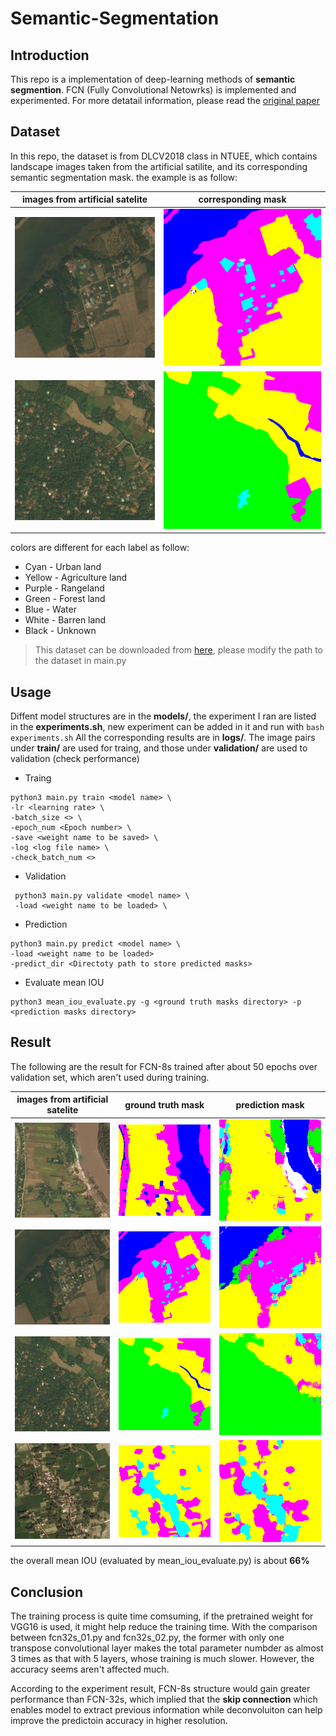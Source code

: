 # Semantic-Segmentation

## Introduction
  This repo is a implementation of deep-learning methods of **semantic segmention**. FCN (Fully Convolutional Netowrks) is implemented and experimented. For more detatail information, please read the [original paper](https://people.eecs.berkeley.edu/~jonlong/long_shelhamer_fcn.pdf)

## Dataset
  In this repo, the dataset is from DLCV2018 class in NTUEE, which contains landscape images taken from the artificial satilite, and its corresponding semantic segmentation mask.
  the example is as follow:

  images from artificial satelite | corresponding mask 
  ------------------------------- | ------------------
  ![](images/valid/0010_sat.jpg)  | ![](images/valid/0010_mask.png)
  ![](images/valid/0128_sat.jpg)  | ![](images/valid/0128_mask.png)

  colors are different for each label as follow:
  * Cyan   - Urban land
  * Yellow - Agriculture land
  * Purple - Rangeland
  * Green  - Forest land
  * Blue   - Water
  * White  - Barren land
  * Black  - Unknown

>  This dataset can be downloaded from [here](https://drive.google.com/file/d/1ak9l3AhY5ECLwCymaQ_kimoHcTKjUKf_/view?usp=sharing), please modify the path to the dataset in main.py

## Usage
  Diffent model structures are in the **models/**, the experiment I ran are listed in the **experiments.sh**, new experiment can be added in it and run with ```bash experiments.sh```
  All the corresponding results are in **logs/**.
  The image pairs under **train/** are used for traing, and those under  **validation/** are used to validation (check performance)

  * Traing 
  ```
  python3 main.py train <model name> \
  -lr <learning rate> \
  -batch_size <> \
  -epoch_num <Epoch number> \
  -save <weight name to be saved> \
  -log <log file name> \
  -check_batch_num <>
  ```
  * Validation
  ```
   python3 main.py validate <model name> \
   -load <weight name to be loaded> \
  ```
  * Prediction
  ```
  python3 main.py predict <model name> \
  -load <weight name to be loaded>
  -predict_dir <Directoty path to store predicted masks>
  ```
  * Evaluate mean IOU 
  ```
  python3 mean_iou_evaluate.py -g <ground truth masks directory> -p <prediction masks directory>
  ```

## Result 

The following are the result for FCN-8s trained after about 50 epochs
over validation set, which aren't used during training.

images from artificial satelite | ground truth mask  | prediction mask
------------------------------- | ------------------ | ----------------
![](images/valid/0008_sat.jpg) | ![](images/valid/0008_mask.png) | ![](images/pred/0008_mask.png)
![](images/valid/0010_sat.jpg) | ![](images/valid/0010_mask.png) | ![](images/pred/0010_mask.png)
![](images/valid/0128_sat.jpg) | ![](images/valid/0128_mask.png) | ![](images/pred/0128_mask.png)
![](images/valid/0176_sat.jpg) | ![](images/valid/0176_mask.png) | ![](images/pred/0176_mask.png)

the overall mean IOU (evaluated by mean_iou_evaluate.py) is about **66%**

## Conclusion

The training process is quite time comsuming, if the pretrained weight for VGG16 is used, it might help reduce the training time.
With the comparison between fcn32s_01.py and fcn32s_02.py, the former with only one transpose convolutional layer 
makes the total parameter numbder as almost 3 times as that with 5 layers, whose training is much slower.
However, the accuracy seems aren't affected much.

According to the experiment result, FCN-8s structure would gain greater performance than FCN-32s, which implied
that the **skip connection** which enables model to extract previous information while deconvoluiton can help
improve the predictoin accuracy in higher resolution.
